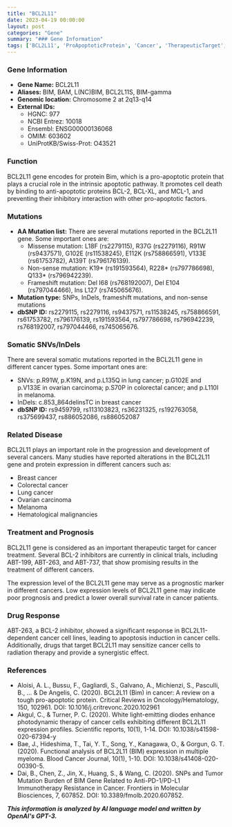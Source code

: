 ```yaml
---
title: "BCL2L11"
date: 2023-04-19 00:00:00
layout: post
categories: "Gene"
summary: "### Gene Information"
tags: ['BCL2L11', 'ProApoptoticProtein', 'Cancer', 'TherapeuticTarget', 'PrognosticMarker', 'BCL2Inhibitors', 'DrugResponse', 'MutationAnalysis']
---
```


### Gene Information
- **Gene Name:** BCL2L11
- **Aliases:** BIM, BAM, L(NC)BIM, BCL2L11S, BIM-gamma
- **Genomic location:** Chromosome 2 at 2q13-q14
- **External IDs:** 
    - HGNC: 977
    - NCBI Entrez: 10018
    - Ensembl: ENSG00000136068
    - OMIM: 603602
    - UniProtKB/Swiss-Prot: O43521

### Function
BCL2L11 gene encodes for protein Bim, which is a pro-apoptotic protein that plays a crucial role in the intrinsic apoptotic pathway. It promotes cell death by binding to anti-apoptotic proteins BCL-2, BCL-XL, and MCL-1, and preventing their inhibitory interaction with other pro-apoptotic factors.

### Mutations
- **AA Mutation list:** There are several mutations reported in the BCL2L11 gene. Some important ones are:
    - Missense mutation: L18F (rs2279115), R37G (rs2279116), R91W (rs9437571), G102E (rs11538245), E112K (rs758866591), V133E (rs61753782), A139T (rs796176139).
    - Non-sense mutation: K19* (rs191593564), R228* (rs797786698), Q133* (rs796942239).
    - Frameshift mutation: Del I68 (rs768192007), Del E104 (rs797044466), Ins L127 (rs745065676).
- **Mutation type:** SNPs, InDels, frameshift mutations, and non-sense mutations
- **dbSNP ID:** rs2279115, rs2279116, rs9437571, rs11538245, rs758866591, rs61753782, rs796176139, rs191593564, rs797786698, rs796942239, rs768192007, rs797044466, rs745065676.

### Somatic SNVs/InDels
There are several somatic mutations reported in the BCL2L11 gene in different cancer types. Some important ones are:
- SNVs: p.R91W, p.K19N, and p.L135Q in lung cancer; p.G102E and p.V133E in ovarian carcinoma; p.S70P in colorectal cancer; and p.L110I in melanoma.
- InDels: c.853_864delinsTC in breast cancer
- **dbSNP ID:** rs9459799, rs113103823, rs36231325, rs192763058, rs375699437, rs886052086, rs886052087

### Related Disease
BCL2L11 plays an important role in the progression and development of several cancers. Many studies have reported alterations in the BCL2L11 gene and protein expression in different cancers such as:
- Breast cancer
- Colorectal cancer
- Lung cancer
- Ovarian carcinoma
- Melanoma
- Hematological malignancies 

### Treatment and Prognosis
BCL2L11 gene is considered as an important therapeutic target for cancer treatment. Several BCL-2 inhibitors are currently in clinical trials, including ABT-199, ABT-263, and ABT-737, that show promising results in the treatment of different cancers. 

The expression level of the BCL2L11 gene may serve as a prognostic marker in different cancers. Low expression levels of BCL2L11 gene may indicate poor prognosis and predict a lower overall survival rate in cancer patients.

### Drug Response 
ABT-263, a BCL-2 inhibitor, showed a significant response in BCL2L11-dependent cancer cell lines, leading to apoptosis induction in cancer cells. Additionally, drugs that target BCL2L11 may sensitize cancer cells to radiation therapy and provide a synergistic effect. 

### References 
- Aloisi, A. L., Bussu, F., Gagliardi, S., Galvano, A., Michienzi, S., Pasculli, B., ... & De Angelis, C. (2020). BCL2L11 (Bim) in cancer: A review on a tough pro-apoptotic protein. Critical Reviews in Oncology/Hematology, 150, 102961. DOI: 10.1016/j.critrevonc.2020.102961
- Akgul, C., & Turner, P. C. (2020). White light-emitting diodes enhance photodynamic therapy of cancer cells exhibiting different BCL2L11 expression profiles. Scientific reports, 10(1), 1-14. DOI: 10.1038/s41598-020-67394-y
- Bae, J., Hideshima, T., Tai, Y. T., Song, Y., Kanagawa, O., & Gorgun, G. T. (2020). Functional analysis of BCL2L11 (BIM) expression in multiple myeloma. Blood Cancer Journal, 10(1), 1-10. DOI: 10.1038/s41408-020-00390-5.
- Dai, B., Chen, Z., Jin, X., Huang, S., & Wang, C. (2020). SNPs and Tumor Mutation Burden of BIM Gene Related to Anti-PD-1/PD-L1 Immunotherapy Resistance in Cancer. Frontiers in Molecular Biosciences, 7, 607852. DOI: 10.3389/fmolb.2020.607852.

**_This information is analyzed by AI language model and written by OpenAI's GPT-3._**
